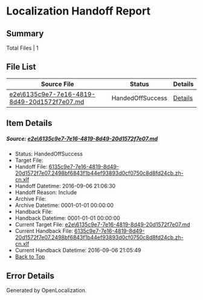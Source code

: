 # <a name='report-top'></a> Localization Handoff Report

## Summary
 Total Files | 1

## File List
 Source File | Status | Details 
 ----------- | ------ | ------- 
 [e2e\6135c9e7-7e16-4819-8d49-20d1572f7e07.md](https://github.com/OpenLocalizationTestOrg/ol-test0/blob/7057b79ee16901157278ef2851819ceaf3614bb1/e2e/6135c9e7-7e16-4819-8d49-20d1572f7e07.md) | HandedOffSuccess | [Details](#0bfdbdaa677ba244bbd424d8d56261d11e1e986e2)

## Item Details
##### <a name='0bfdbdaa677ba244bbd424d8d56261d11e1e986e2'></a> Source: [e2e\6135c9e7-7e16-4819-8d49-20d1572f7e07.md](https://github.com/OpenLocalizationTestOrg/ol-test0/blob/7057b79ee16901157278ef2851819ceaf3614bb1/e2e/6135c9e7-7e16-4819-8d49-20d1572f7e07.md)
* Status: HandedOffSuccess
* Target File: 
* Handoff File: [6135c9e7-7e16-4819-8d49-20d1572f7e07.2498bf6843f1b44ef93893d0cf0750c8d8fd24cb.zh-cn.xlf](https://github.com/OpenLocalizationTestOrg/ol-test0-handoff/blob/b7260baaa6cfede63abfbefed7056d9d1ebf97b1/ol-handoff/OpenLocalizationTestOrg/ol-test0-zhcn/ci/ht/6135c9e7-7e16-4819-8d49-20d1572f7e07.2498bf6843f1b44ef93893d0cf0750c8d8fd24cb.zh-cn.xlf)
* Handoff Datetime: 2016-09-06 21:06:30
* Handoff Reason: Include
* Archive File: 
* Archive Datetime: 0001-01-01 00:00:00
* Handback File: 
* Handback Datetime: 0001-01-01 00:00:00
* Current Target File: [e2e\6135c9e7-7e16-4819-8d49-20d1572f7e07.md](https://github.com/OpenLocalizationTestOrg/ol-test0-zhcn/blob/223759347c0d5e17d4fd3bea80beabc7b94681eb/e2e/6135c9e7-7e16-4819-8d49-20d1572f7e07.md)
* Current Handback File: [6135c9e7-7e16-4819-8d49-20d1572f7e07.2498bf6843f1b44ef93893d0cf0750c8d8fd24cb.zh-cn.xlf](https://github.com/OpenLocalizationTestOrg/ol-test0-handback/blob/e319780d2dd9c8da64537637d84d3caeb941f9f6/ol-handback/OpenLocalizationTestOrg/ol-test0-zhcn/ci/ht/6135c9e7-7e16-4819-8d49-20d1572f7e07.2498bf6843f1b44ef93893d0cf0750c8d8fd24cb.zh-cn.xlf)
* Current Handback Datetime: 2016-09-06 21:05:49
* [Back to Top](#report-top)


## Error Details

Generated by OpenLocalization.
